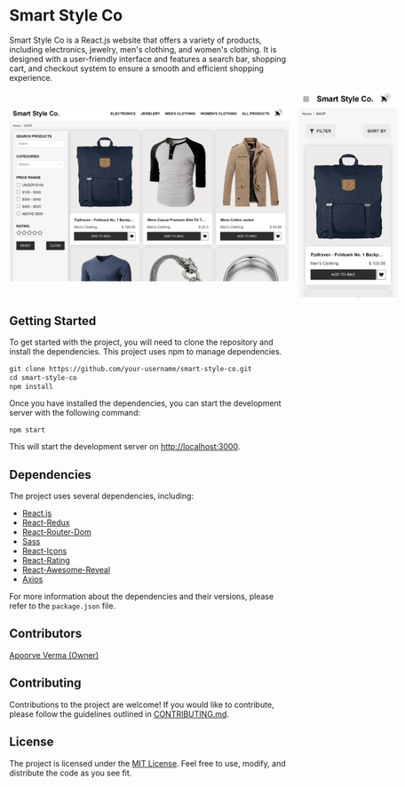 # Smart Style Co

Smart Style Co is a React.js website that offers a variety of products, including electronics, jewelry, men's clothing, and women's clothing. It is designed with a user-friendly interface and features a search bar, shopping cart, and checkout system to ensure a smooth and efficient shopping experience.

<div style="display:flex; flex-direction: row; align-items: center; gap:16px;">
  <img style="width:600px" src="https://github.com/Apoorve8055/Smart-Style-Co/blob/main/Screenshots/desktop.png?raw=true" />
  <img style="width:180px" src="https://github.com/Apoorve8055/Smart-Style-Co/blob/main/Screenshots/mobile.png?raw=true" />
</div>

## Getting Started

To get started with the project, you will need to clone the repository and install the dependencies. This project uses npm to manage dependencies.

```
git clone https://github.com/your-username/smart-style-co.git
cd smart-style-co
npm install
```

Once you have installed the dependencies, you can start the development server with the following command:

```
npm start
```

This will start the development server on [http://localhost:3000](http://localhost:3000).

## Dependencies

The project uses several dependencies, including:

- [React.js](https://reactjs.org/)
- [React-Redux](https://react-redux.js.org/)
- [React-Router-Dom](https://reactrouter.com/)
- [Sass](https://sass-lang.com/)
- [React-Icons](https://react-icons.github.io/react-icons/)
- [React-Rating](https://www.npmjs.com/package/react-rating)
- [React-Awesome-Reveal](https://www.npmjs.com/package/react-awesome-reveal)
- [Axios](https://axios-http.com/)

For more information about the dependencies and their versions, please refer to the `package.json` file.

## Contributors

[Apoorve Verma (Owner)](https://github.com/Apoorve8055)

## Contributing

Contributions to the project are welcome! If you would like to contribute, please follow the guidelines outlined in [CONTRIBUTING.md](CONTRIBUTING.md).

## License

The project is licensed under the [MIT License](LICENSE). Feel free to use, modify, and distribute the code as you see fit.
